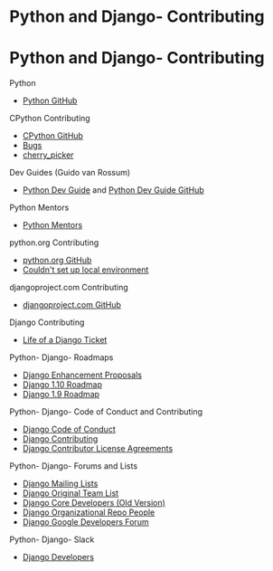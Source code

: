 # Python and Django- Contributing

# Python and Django- Contributing

<!--
My CPython Issue and Pull Requests
http://bugs.python.org/issue30312
https://github.com/python/cpython/pull/2085
https://github.com/python/cpython/pull/2081
http://bugs.python.org/user26332
-->
 
<!--
#### Python and Django Contributing

Python- Users and Members
* [Python Members](https://www.python.org/psf/members)
* [Python Info for New Members](https://wiki.python.org/psf/Info%20for%20new%20PSF%20members)

https://www.djangoproject.com/foundation/developer-members

https://wiki.python.org/moin/FrontPage
https://wiki.python.org/moin/PythonSoftwareFoundation/BoardCandidates2016

https://www.djangoproject.com/fundraising/campaign/django-fellowship
-->

Python
* [Python GitHub](https://github.com/python)

CPython Contributing
* [CPython GitHub](https://github.com/python/cpython)
* [Bugs](http://bugs.python.org)
* [cherry_picker](https://github.com/python/core-workflow/tree/master/cherry_picker)

Dev Guides (Guido van Rossum)
* [Python Dev Guide](https://docs.python.org/devguide) and [Python Dev Guide GitHub](https://github.com/python/devguide)

<!--
http://cpython-devguide.readthedocs.io/gitbootcamp/
https://docs.python.org/devguide/gitbootcamp.html
http://cpython-devguide.readthedocs.io/
http://cpython-devguide.readthedocs.io/documenting.html#building-doc
http://cpython-devguide.readthedocs.io/#quick-reference
-->

Python Mentors
* [Python Mentors](http://pythonmentors.com)

python.org Contributing
* [python.org GitHub](https://github.com/python/pythondotorg)
* [Couldn't set up local environment](https://github.com/python/pythondotorg/issues/987)

djangoproject.com Contributing
* [djangoproject.com GitHub](https://github.com/django/djangoproject.com)

Django Contributing
* [Life of a Django Ticket](https://docs.google.com/presentation/d/1Ao0S3Z-VRn_pcT5T4mXIhv3t3liQ3ZrwqaGeDqz9XCQ/edit)

Python- Django- Roadmaps
* [Django Enhancement Proposals](https://github.com/django/deps)
* [Django 1.10 Roadmap](https://code.djangoproject.com/wiki/Version1.10Roadmap) 
* [Django 1.9 Roadmap](https://code.djangoproject.com/wiki/Version1.9Roadmap) 

Python- Django- Code of Conduct and Contributing
* [Django Code of Conduct](https://www.djangoproject.com/conduct)
* [Django Contributing](https://docs.djangoproject.com/en/dev/internals/contributing)
* [Django Contributor License Agreements](https://www.djangoproject.com/foundation/cla)

Python- Django- Forums and Lists
* [Django Mailing Lists](https://docs.djangoproject.com/en/dev/internals/mailing-lists)
* [Django Original Team List](https://docs.djangoproject.com/en/1.9/internals/team/#original-team-list)
* [Django Core Developers (Old Version)](https://docs.djangoproject.com/en/1.7/internals/committers/#core-developers)
* [Django Organizational Repo People](https://github.com/orgs/django/people)
* [Django Google Developers Forum](https://groups.google.com/forum/#!forum/django-developers) 

Python- Django- Slack
* [Django Developers](https://django-developers.herokuapp.com)
